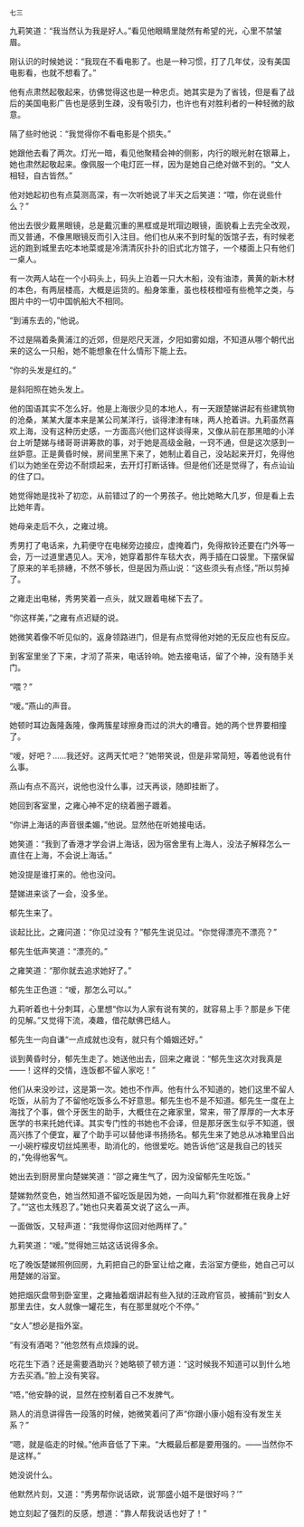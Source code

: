     七三 

   九莉笑道：“我当然认为我是好人。”看见他眼睛里陡然有希望的光，心里不禁皱眉。

   刚认识的时候她说：“我现在不看电影了。也是一种习惯，打了几年仗，没有美国电影看，也就不想看了。”

   他有点肃然起敬起来，彷佛觉得这也是一种忠贞。她其实是为了省钱，但是看了战后的美国电影广告也是感到生疎，没有吸引力，也许也有对胜利者的一种轻微的敌意。

   隔了些时他说：“我觉得你不看电影是个损失。”

   她跟他去看了两次。灯光一暗，看见他聚精会神的侧影，内行的眼光射在银幕上，她也肃然起敬起来。像佩服一个电灯匠一样，因为是她自己绝对做不到的。“文人相轻，自古皆然。”

   他对她起初也有点莫测高深，有一次听她说了半天之后笑道：“喂，你在说些什么？”

   他出去很少戴黑眼镜，总是戴沉重的黑框或是玳瑁边眼镜，面貌看上去完全改观，而又普通，不像黑眼镜反而引入注目。他们也从来不到时髦的饭馆子去，有时候老远的跑到城里去吃本地菜或是冷清清灰扑扑的旧式北方馆子，一个楼面上只有他们一桌人。

   有一次两人站在一个小码头上，码头上泊着一只大木船，没有油漆，黄黄的新木材的本色，有两层楼高，大概是运货的。船身笨重，虽也枝枝橙哑有些桅竿之类，与图片中的一切中国帆船大不相同。

   “到浦东去的，”他说。

   不过是隔着条黄浦江的近郊，但是咫尺天涯，夕阳如雾如烟，不知道从哪个朝代出来的这么一只船，她不能想象在什么情形下能上去。

   “你的头发是红的。”

   是斜阳照在她头发上。

   他的国语其实不怎么好。他是上海很少见的本地人，有一天跟楚娣讲起有些建筑物的沧桑，某某大厦本来是某公司某洋行，谈得津津有味，两人抢着讲。九莉虽然喜欢上海，没有这种历史感，一方面高兴他们这样谈得来，又像从前在那黑暗的小洋台上听楚娣与绪哥哥讲筹款的事，对于她是高级金融，一窍不通，但是这次感到一丝妒意。正是黄昏时候，房间里黑下来了，她制止着自己，没站起来开灯，免得他们以为她坐在旁边不耐烦起来，去开灯打断话锋。但是他们还是觉得了，有点讪讪的住了口。

   她觉得她是找补了初恋，从前错过了的一个男孩子。他比她略大几岁，但是看上去比她年青。

   她母亲走后不久，之雍过境。

   秀男打了电话来，九莉便守在电梯旁边接应，虚掩着门，免得揿铃还要在门外等一会，万一过道里遇见人。天冷，她穿着那件车毯大衣，两手插在口袋里。下摆保留了原来的羊毛排繐，不然不够长，但是因为燕山说：“这些须头有点怪，”所以剪掉了。

   之雍走出电梯，秀男笑着一点头，就又跟着电梯下去了。

   “你这样美，”之雍有点迟疑的说。

   她微笑着像不听见似的，返身领路进门，但是有点觉得他对她的无反应也有反应。

   到客室里坐了下来，才沏了茶来，电话铃响。她去接电话，留了个神，没有随手关门。

   “喂？”

   “嗳。”燕山的声音。

   她顿时耳边轰隆轰隆，像两簇星球擦身而过的洪大的嘈音。她的两个世界要相撞了。

   “嗳，好吧？……我还好。这两天忙吧？”她带笑说，但是非常简短，等着他说有什么事。

   燕山有点不高兴，说他也没什么事，过天再谈，随即挂断了。

   她回到客室里，之雍心神不定的绕着圈子踱着。

   “你讲上海话的声音很柔媚，”他说。显然他在听她接电话。

   她笑道：“我到了香港才学会讲上海话，因为宿舍里有上海人，没法子解释怎么一直住在上海，不会说上海话。”

   她没提是谁打来的。他也没问。

   楚娣进来谈了一会，没多坐。

   郁先生来了。

   谈起比比，之雍问道：“你见过没有？”郁先生说见过。“你觉得漂亮不漂亮？”

   郁先生低声笑道：“漂亮的。”

   之雍笑道：“那你就去追求她好了。”

   郁先生正色道：“嗳，那怎么可以。”

   九莉听着也十分刺耳，心里想“你以为人家有说有笑的，就容易上手？那是乡下佬的见解。”又觉得下流，凑趣，借花献佛巴结人。

   郁先生一向自谦“一点成就也没有，就只有个婚姻还好。”

   谈到黄昏时分，郁先生走了。她送他出去，回来之雍说：“郁先生这次对我真是——！这样的交情，连饭都不留人家吃！”

   他们从来没吵过，这是第一次。她也不作声。他有什么不知道的，她们这里不留人吃饭，从前为了不留他吃饭多么不好意思。郁先生也不是不知道。郁先生一度在上海找了个事，做个牙医生的助手，大概住在之雍家里，常来，带了厚厚的一大本牙医学的书来托她代译。其实专门性的书她也不会译，但是那牙医生似乎不知道，很高兴拣了个便宜，雇了个助手可以替他译书扬扬名。郁先生来了她总从冰箱里舀出一小碗柠檬皮切丝炖黑枣，助消化的，他很爱吃。她告诉他“这是我自己的钱买的，”免得他客气。

   她出去到厨房里向楚娣笑道：“邵之雍生气了，因为没留郁先生吃饭。”

   楚娣勃然变色，她当然知道不留吃饭是因为她，一向叫九莉“你就都推在我身上好了。”“这也太残忍了。”她也只夹着英文说了这么一声。

   一面做饭，又轻声道：“我觉得你这回对他两样了。”

   九莉笑道：“嗳。”觉得她三姑这话说得多余。

   吃了晚饭楚娣照例回房，九莉把自己的卧室让给之雍，去浴室方便些，她自己可以用楚娣的浴室。

   她把烟灰盘带到卧室里，之雍抽着烟讲起有些入狱的汪政府官员，被捕前“到女人那里去住，女人就像一罐花生，有在那里就吃个不停。”

   “女人”想必是指外室。

   “有没有酒喝？”他忽然有点烦躁的说。

   吃花生下酒？还是需要酒助兴？她略顿了顿方道：“这时候我不知道可以到什么地方去买酒。”脸上没有笑容。

   “唔，”他安静的说，显然在控制着自己不发脾气。

   熟人的消息讲得告一段落的时候，她微笑着问了声“你跟小康小姐有没有发生关系？”

   “嗯，就是临走的时候。”他声音低了下来。“大概最后都是要用强的。——当然你不是这样。”

   她没说什么。

   他默然片刻，又道：“秀男帮你说话欧，说‘那盛小姐不是很好吗？’”

   她立刻起了强烈的反感，想道：“靠人帮我说话也好了！”

